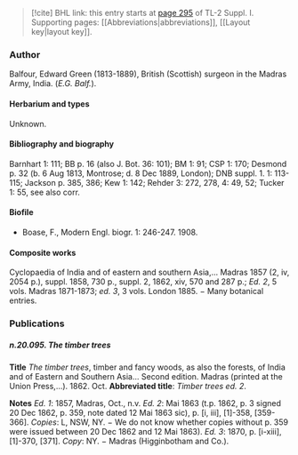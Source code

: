 > [!cite] BHL link: this entry starts at [page 295](https://www.biodiversitylibrary.org/item/103858#page/307/mode/1up) of TL-2 Suppl. I.
> Supporting pages: [[Abbreviations|abbreviations]], [[Layout key|layout key]].

### Author

Balfour, Edward Green (1813-1889), British (Scottish) surgeon in the Madras Army, India. (*E.G. Balf.*).

#### Herbarium and types

Unknown.

#### Bibliography and biography

Barnhart 1: 111; BB p. 16 (also J. Bot. 36: 101); BM 1: 91; CSP 1: 170; Desmond p. 32 (b. 6 Aug 1813, Montrose; d. 8 Dec 1889, London); DNB suppl. 1. 1: 113-115; Jackson p. 385, 386; Kew 1: 142; Rehder 3: 272, 278, 4: 49, 52; Tucker 1: 55, see also corr.

#### Biofile

- Boase, F., Modern Engl. biogr. 1: 246-247. 1908.

#### Composite works

Cyclopaedia of India and of eastern and southern Asia,... Madras 1857 (2, iv, 2054 p.), suppl. 1858, 730 p., suppl. 2, 1862, xiv, 570 and 287 p.; *Ed. 2*, 5 vols. Madras 1871-1873; *ed. 3*, 3 vols. London 1885. − Many botanical entries.

### Publications

##### n.20.095. The timber trees

**Title**
*The timber trees*, timber and fancy woods, as also the forests, of India and of Eastern and Southern Asia... Second edition. Madras (printed at the Union Press,...). 1862. Oct.
**Abbreviated title**: *Timber trees ed. 2*.

**Notes**
*Ed. 1*: 1857, Madras, Oct., n.v.
*Ed. 2*: Mai 1863 (t.p. 1862, p. 3 signed 20 Dec 1862, p. 359, note dated 12 Mai 1863 sic), p. \[i, iii\], \[1\]-358, \[359-366\]. *Copies*: L, NSW, NY. − We do not know whether copies without p. 359 were issued between 20 Dec 1862 and 12 Mai 1863).
*Ed. 3*: 1870, p. \[i-xiii\], \[1\]-370, \[371\]. *Copy*: NY. − Madras (Higginbotham and Co.).

